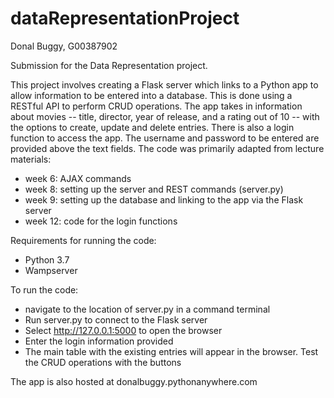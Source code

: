 # dataRepresentationProject

Donal Buggy, G00387902

Submission for the Data Representation project.

This project involves creating a Flask server which links to a Python app to allow information to be entered into a database. This is done using a RESTful API to perform CRUD operations. The app takes in information about movies -- title, director, year of release, and a rating out of 10 -- with the options to create, update and delete entries.
There is also a login function to access the app. The username and password to be entered are provided above the text fields.
The code was primarily adapted from lecture materials:
* week 6: AJAX commands
* week 8: setting up the server and REST commands (server.py)
* week 9: setting up the database and linking to the app via the Flask server
* week 12: code for the login functions

Requirements for running the code:
* Python 3.7
* Wampserver

To run the code:
* navigate to the location of server.py in a command terminal
* Run server.py to connect to the Flask server
* Select http://127.0.0.1:5000 to open the browser
* Enter the login information provided
* The main table with the existing entries will appear in the browser. Test the CRUD operations with the buttons

The app is also hosted at donalbuggy.pythonanywhere.com
